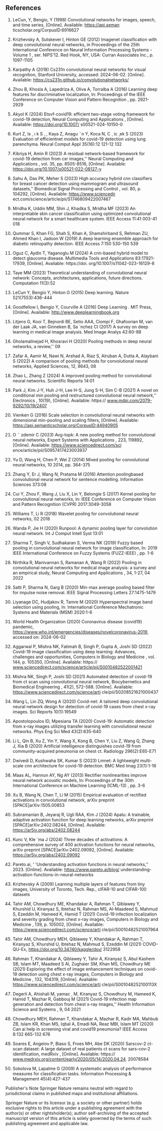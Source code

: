 ## References

1. LeCun, Y, Bengio, Y (1998) Convolutional networks for images, speech, and time series, [Online]. Available: https://api.seman ticscholar.org/CorpusID:6916627
2. Krizhevsky A, Sutskever I, Hinton GE (2012) Imagenet classification with deep convolutional neural networks, in Proceedings of the 25th International Conference on Neural Information Processing Systems - Volume 1 , ser. NIPS'12. Red Hook, NY, USA: Curran Associates Inc., p. 1097-1105
3. Karpathy A (2018) Cs231n convolutional neural networks for visual recognition, Stanford University, accessed: 2024-06-02. [Online]. Available: https://cs231n.github.io/convolutionalnetworks/
4. Zhou B, Khosla A, Lapedriza A, Oliva A, Torralba A (2016) Learning deep features for discriminative localization, In: Proceedings of the IEEE Conference on Computer Vision and Pattern Recognition , pp. 2921-2929
5. Akyol K (2024) Etsvf-covid19: efficient two-stage voting framework for covid-19 detection, Neural Computing and Applications , [Online]. Available: https://doi.org/10.1007/ s00521-024-10150-0
6. Kurt Z, Is ¸ ı k S ¸ , Kaya Z, Anagu ¨n Y, Koca N, C ¸ ic ¸ek S (2023) Evaluation of efficientnet models for covid-19 detection using lung parenchyma. Neural Comput Appl 35(16):12 121-12 132
7. Kibriya H, Amin R (2023) A residual network-based framework for covid-19 detection from cxr images,'' Neural Computing and Applications , vol. 35, pp. 8505-8516, [Online]. Available: https://doi.org/10.1007/s00521-022-08127-y
8. Sahu A, Das PK, Meher S (2023) High accuracy hybrid cnn classifiers for breast cancer detection using mammogram and ultrasound datasets,'' Biomedical Signal Processing and Control , vol. 80, p. 104292, [Online]. Available: https://www.sciencedir ect.com/science/article/pii/S1746809422007467
9. Mridha K, Uddin MM, Shin J, Khadka S, Mridha MF (2023) An interpretable skin cancer classification using optimized convolutional neural network for a smart healthcare system. IEEE Access 11:41 003-41 018
10. Qummar S, Khan FG, Shah S, Khan A, Shamshirband S, Rehman ZU, Ahmed Khan I, Jadoon W (2019) A deep learning ensemble approach for diabetic retinopathy detection. IEEE Access 7:150 530-150 539
11. Oguz C, Aydin T, Yaganoglu M (2024) A cnn-based hybrid model to detect glaucoma disease. Multimedia Tools and Applications 83:17921-17939, [Online]. Available: https://doi. org/10.1007/s11042-023-16129-8
12. Taye MM (2023) Theoretical understanding of convolutional neural network: Concepts, architectures, applications, future directions. Computation 11(3):52
13. LeCun Y, Bengio Y, Hinton G (2015) Deep learning. Nature 521(7553):436-444
14. Goodfellow I, Bengio Y, Courville A (2016) Deep Learning . MIT Press, [Online]. Available: http://www.deeplearningbook.org
15. Litjens G, Kooi T, Bejnordi BE, Setio AAA, Ciompi F, Ghafoorian M, van der Laak JA, van Ginneken B, Sa ´nchez CI (2017) A survey on deep learning in medical image analysis. Med Image Analys 42:60-88
16. Gholamalinejad H, Khosravi H (2020) Pooling methods in deep neural networks, a review,'' 09
17. Zafar A, Aamir M, Nawi N, Arshad A, Riaz S, Alruban A, Dutta A, Alaybani S (2022) A comparison of pooling methods for convolutional neural networks, Applied Sciences, 12, 8643, 08
18. Zhao L, Zhang Z (2024) A improved pooling method for convolutional neural networks. Scientific Reports 14:01
19. Park J, Kim J-Y, Huh J-H, Lee H-S, Jung S-H, Sim C-B (2021) A novel on conditional min pooling and restructured convolutional neural network,'' Electronics , 10(19), [Online]. Available: https:// www.mdpi.com/2079-9292/10/19/2407
20. Vienken G (2016) Scale selection in convolutional neural networks with dimensional min-pooling and scaling filters, [Online]. Available: https://api.semanticscholar.org/CorpusID:44940905
21. O ¨ zdemir C (2023) Avg-topk: A new pooling method for convolutional neural networks, Expert Systems with Applications , 223, 119892, [Online]. Available: https://www.sciencedirect.com/sci ence/article/pii/S0957417423003937
22. Yu D, Wang H, Chen P, Wei Z (2014) Mixed pooling for convolutional neural networks, 10 2014, pp. 364-375
23. Zhang Y, Er J, Wang N, Pratama M (2016) Attention poolingbased convolutional neural network for sentence modelling. Information Sciences 373:08
24. Cui Y, Zhou F, Wang J, Liu X, Lin Y, Belongie S (2017) Kernel pooling for convolutional neural networks, In: IEEE Conference on Computer Vision and Pattern Recognition (CVPR) 2017:3049-3058

25. Williams T, Li R (2018) Wavelet pooling for convolutional neural networks, 02 2018
26. Wanda P, Jie H (2020) Runpool: A dynamic pooling layer for convolution neural network. Int J Comput Intell Syst 13:01
27. Sharma T, Singh V, Sudhakaran S, Verma NK (2019) Fuzzy based pooling in convolutional neural network for image classification, In: 2019 IEEE International Conference on Fuzzy Systems (FUZZ-IEEE) , pp. 1-6
28. Nirthika R, Manivannan S, Ramanan A, Wang R (2022) Pooling in convolutional neural networks for medical image analysis: a survey and an empirical study, Neural Computing and Applications , 34, 1-27, 04 2022
29. Satti P, Sharma N, Garg B (2020) Min-max average pooling based filter for impulse noise removal. IEEE Signal Processing Letters 27:1475-1479
30. Liyanage DC, Hudjakov R, Tamre M (2020) Hyperspectral image band selection using pooling, In: International Conference Mechatronic Systems and Materials (MSM) 2020:1-6
31. World Health Organization (2020) Coronavirus disease (covid19) pandemic, https://www.who.int/emergencies/diseases/novelcoronavirus-2019, accessed on: 2024-06-02
32. Aggarwal P, Mishra NK, Fatimah B, Singh P, Gupta A, Joshi SD (2022) Covid-19 image classification using deep learning: Advances, challenges and opportunities, Computers in Biology and Medicine , vol. 144, p. 105350, [Online]. Available: https:// www.sciencedirect.com/science/article/pii/S0010482522001421
33. Mishra NK, Singh P, Joshi SD (2021) Automated detection of covid-19 from ct scan using convolutional neural network, Biocybernetics and Biomedical Engineering , 41(2), 572-588. [Online]. Available: https://www.sciencedirect.com/science/arti cle/pii/S0208521621000437
34. Wang L, Lin ZQ, Wong A (2020) Covid-net: A tailored deep convolutional neural network design for detection of covid-19 cases from chest x-ray images. Sci Reports 10(1):19549
35. Apostolopoulos ID, Mpesiana TA (2020) Covid-19: Automatic detection from x-ray images utilizing transfer learning with convolutional neural networks. Phys Eng Sci Med 43(2):635-640
36. Li L, Qin B, Xu Z, Yin Y, Wang X, Kong B, Chen Y, Liu Z, Wang Q, Zhang J, Xia B (2020) Artificial intelligence distinguishes covid-19 from community-acquired pneumonia on chest ct. Radiology 296(2):E65-E71
37. Dwivedi D, Kushwaha SK, Kumar S (2023) Lmnet: A lightweight multi-scale cnn architecture for covid-19 detection. BMC Med Imag 23(1):1-16
38. Maas AL, Hannun AY, Ng AY (2013) Rectifier nonlinearities improve neural network acoustic models, In: Proceedings of the 30th International Conference on Machine Learning (ICML-13) , pp. 3-6
39. Xu B, Wang N, Chen T, Li M (2015) Empirical evaluation of rectified activations in convolutional network, arXiv preprint [SPACE]arXiv:1505.00853
40. Subramanian B, Jeyaraj R, Ugli RAA, Kim J (2024) Apalu: A trainable, adaptive activation function for deep learning networks, arXiv preprint [SPACE]arXiv:2402.08244, [Online]. Available: https://ar5iv.org/abs/2402.08244
41. Kunc V, Kle ´ma J (2024) Three decades of activations: A comprehensive survey of 400 activation functions for neural networks, arXiv preprint [SPACE]arXiv:2402.09092, [Online]. Available: https://ar5iv.org/abs/2402.09092
42. Pareto.ai, ' 'Understanding activation functions in neural networks,'' 2023. [Online]. Available: https://www.pareto.ai/blog/ understanding-activation-functions-in-neural-networks
43. Krizhevsky A (2009) Learning multiple layers of features from tiny images, University of Toronto, Tech. Rep., cIFAR-10 and CIFAR-100 datasets
44. Tahir AM, Chowdhury ME, Khandakar A, Rahman T, Qiblawey Y, Khurshid U, Kiranyaz S, Ibtehaz N, Rahman MS, Al-Maadeed S, Mahmud S, Ezeddin M, Hameed K, Hamid T (2021) Covid-19 infection localization and severity grading from chest x-ray images, Computers in Biology and Medicine , 139, p. 105002, [Online]. Available: https://www.sciencedirect.com/science/arti cle/pii/S0010482521007964
45. Tahir AM, Chowdhury MEH, Qiblawey Y, Khandakar A, Rahman T, Kiranyaz S, Khurshid U, Ibtehaz N, Mahmud S, Ezeddin M (2021) COVID-QU-Ex, https://doi.org/10.34740/kaggle/dsv/ 3122958
46. Rahman T, Khandakar A, Qiblawey Y, Tahir A, Kiranyaz S, Abul Kashem SB, Islam MT, Maadeed S Al, Zughaier SM, Khan MS, Chowdhury ME (2021) Exploring the effect of image enhancement techniques on covid-19 detection using chest x-ray images, Computers in Biology and Medicine , 132, 104319, [Online]. Available: https://www.sciencedirect.com/science/arti cle/pii/S001048252100113X
47. Degerli A, Ahishali M, yamac ¸ M, Kiranyaz S, Chowdhury M, Hameed K, Hamid T, Mazhar R, Gabbouj M (2021) Covid-19 infection map generation and detection from chest x-ray images,'' Health Information Science and Systems , 9, 04 2021
48. Chowdhury MEH, Rahman T, Khandakar A, Mazhar R, Kadir MA, Mahbub ZB, Islam KR, Khan MS, Iqbal A, Emadi NA, Reaz MBI, Islam MT (2020) Can ai help in screening viral and covid19 pneumonia? IEEE Access 8:132 665-132 676
49. Soares E, Angelov P, Biaso S, Froes MH, Abe DK (2020) Sarscov-2 ct-scan dataset: A large dataset of real patients ct scans for sars-cov-2 identification, medRxiv , [Online]. Available: https:// www.medrxiv.org/content/early/2020/05/14/2020.04.24. 20078584
50. Sokolova M, Lapalme G (2009) A systematic analysis of performance measures for classification tasks. Information Processing &amp; Management 45(4):427-437

Publisher's Note Springer Nature remains neutral with regard to jurisdictional claims in published maps and institutional affiliations.

Springer Nature or its licensor (e.g. a society or other partner) holds exclusive rights to this article under a publishing agreement with the author(s) or other rightsholder(s); author self-archiving of the accepted manuscript version of this article is solely governed by the terms of such publishing agreement and applicable law.
